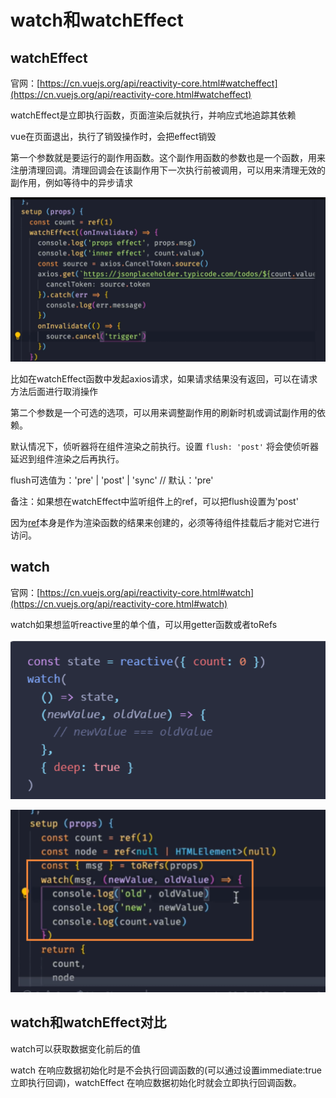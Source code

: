 # watch和watchEffect

## watchEffect

官网：[https://cn.vuejs.org/api/reactivity-core.html#watcheffect](https://cn.vuejs.org/api/reactivity-core.html#watcheffect)

watchEffect是立即执行函数，页面渲染后就执行，并响应式地追踪其依赖

vue在页面退出，执行了销毁操作时，会把effect销毁

第一个参数就是要运行的副作用函数。这个副作用函数的参数也是一个函数，用来注册清理回调。清理回调会在该副作用下一次执行前被调用，可以用来清理无效的副作用，例如等待中的异步请求

![Image text](../.vuepress/public/vueKnowledge/04/01.png)

比如在watchEffect函数中发起axios请求，如果请求结果没有返回，可以在请求方法后面进行取消操作

第二个参数是一个可选的选项，可以用来调整副作用的刷新时机或调试副作用的依赖。

默认情况下，侦听器将在组件渲染之前执行。设置 `flush: 'post'` 将会使侦听器延迟到组件渲染之后再执行。

flush可选值为：'pre' | 'post' | 'sync' // 默认：'pre'

备注：如果想在watchEffect中监听组件上的ref，可以把flush设置为'post'

因为[ref](https://cn.vuejs.org/api/built-in-special-attributes.html#ref)本身是作为渲染函数的结果来创建的，必须等待组件挂载后才能对它进行访问。

## watch

官网：[https://cn.vuejs.org/api/reactivity-core.html#watch](https://cn.vuejs.org/api/reactivity-core.html#watch)

watch如果想监听reactive里的单个值，可以用getter函数或者toRefs

![Image text](../.vuepress/public/vueKnowledge/04/02.jpg)

![Image text](../.vuepress/public/vueKnowledge/04/03.jpg)

## watch和watchEffect对比

watch可以获取数据变化前后的值

watch 在响应数据初始化时是不会执行回调函数的(可以通过设置immediate:true立即执行回调)，watchEffect 在响应数据初始化时就会立即执行回调函数。

